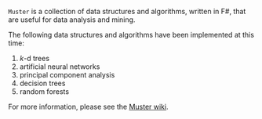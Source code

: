 `Muster` is a collection of data structures and algorithms, written in F#, that are useful for data analysis and mining.

The following data structures and algorithms have been implemented at this time:

1. _k_-d trees
2. artificial neural networks
3. principal component analysis
4. decision trees
5. random forests

For more information, please see the [Muster wiki](https://github.com/Shredderroy/Muster/wiki).